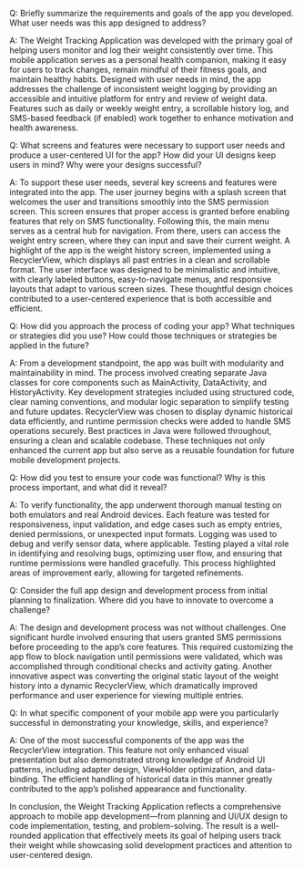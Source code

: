 Q: Briefly summarize the requirements and goals of the app you developed. What user needs was this app designed to address?

A: The Weight Tracking Application was developed with the primary goal of helping users monitor and log their weight consistently over time. This mobile application serves as a personal health companion, making it easy for users to track changes, remain mindful of their fitness goals, and maintain healthy habits. Designed with user needs in mind, the app addresses the challenge of inconsistent weight logging by providing an accessible and intuitive platform for entry and review of weight data. Features such as daily or weekly weight entry, a scrollable history log, and SMS-based feedback (if enabled) work together to enhance motivation and health awareness.


Q: What screens and features were necessary to support user needs and produce a user-centered UI for the app? How did your UI designs keep users in mind? Why were your designs successful?

A: To support these user needs, several key screens and features were integrated into the app. The user journey begins with a splash screen that welcomes the user and transitions smoothly into the SMS permission screen. This screen ensures that proper access is granted before enabling features that rely on SMS functionality. Following this, the main menu serves as a central hub for navigation. From there, users can access the weight entry screen, where they can input and save their current weight. A highlight of the app is the weight history screen, implemented using a RecyclerView, which displays all past entries in a clean and scrollable format. The user interface was designed to be minimalistic and intuitive, with clearly labeled buttons, easy-to-navigate menus, and responsive layouts that adapt to various screen sizes. These thoughtful design choices contributed to a user-centered experience that is both accessible and efficient.


Q: How did you approach the process of coding your app? What techniques or strategies did you use? How could those techniques or strategies be applied in the future?

A: From a development standpoint, the app was built with modularity and maintainability in mind. The process involved creating separate Java classes for core components such as MainActivity, DataActivity, and HistoryActivity. Key development strategies included using structured code, clear naming conventions, and modular logic separation to simplify testing and future updates. RecyclerView was chosen to display dynamic historical data efficiently, and runtime permission checks were added to handle SMS operations securely. Best practices in Java were followed throughout, ensuring a clean and scalable codebase. These techniques not only enhanced the current app but also serve as a reusable foundation for future mobile development projects.


Q: How did you test to ensure your code was functional? Why is this process important, and what did it reveal?

A: To verify functionality, the app underwent thorough manual testing on both emulators and real Android devices. Each feature was tested for responsiveness, input validation, and edge cases such as empty entries, denied permissions, or unexpected input formats. Logging was used to debug and verify sensor data, where applicable. Testing played a vital role in identifying and resolving bugs, optimizing user flow, and ensuring that runtime permissions were handled gracefully. This process highlighted areas of improvement early, allowing for targeted refinements.


Q: Consider the full app design and development process from initial planning to finalization. Where did you have to innovate to overcome a challenge?

A: The design and development process was not without challenges. One significant hurdle involved ensuring that users granted SMS permissions before proceeding to the app’s core features. This required customizing the app flow to block navigation until permissions were validated, which was accomplished through conditional checks and activity gating. Another innovative aspect was converting the original static layout of the weight history into a dynamic RecyclerView, which dramatically improved performance and user experience for viewing multiple entries.


Q: In what specific component of your mobile app were you particularly successful in demonstrating your knowledge, skills, and experience?

A: One of the most successful components of the app was the RecyclerView integration. This feature not only enhanced visual presentation but also demonstrated strong knowledge of Android UI patterns, including adapter design, ViewHolder optimization, and data-binding. The efficient handling of historical data in this manner greatly contributed to the app’s polished appearance and functionality.

In conclusion, the Weight Tracking Application reflects a comprehensive approach to mobile app development—from planning and UI/UX design to code implementation, testing, and problem-solving. The result is a well-rounded application that effectively meets its goal of helping users track their weight while showcasing solid development practices and attention to user-centered design.


